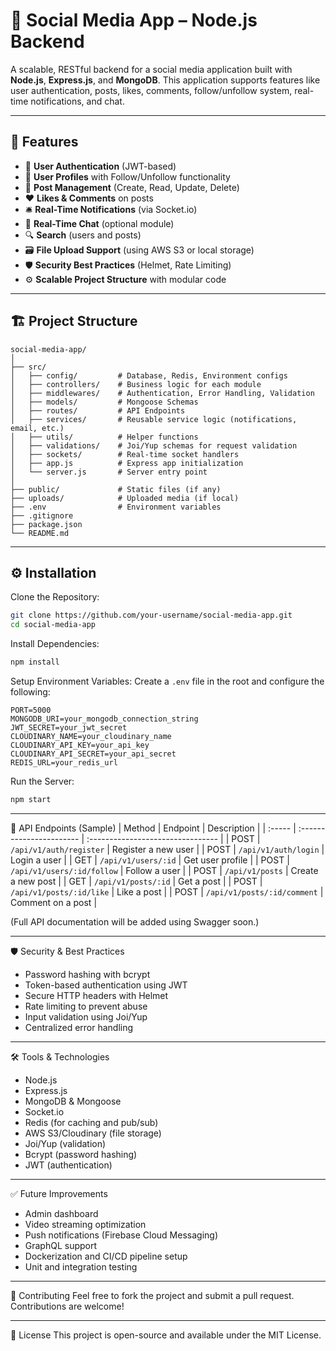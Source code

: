 # 📱 Social Media App – Node.js Backend

A scalable, RESTful backend for a social media application built with **Node.js**, **Express.js**, and **MongoDB**. This application supports features like user authentication, posts, likes, comments, follow/unfollow system, real-time notifications, and chat.

---

## 🚀 Features

- 🔐 **User Authentication** (JWT-based)
- 👥 **User Profiles** with Follow/Unfollow functionality
- 📝 **Post Management** (Create, Read, Update, Delete)
- ❤️ **Likes & Comments** on posts
- 🛎️ **Real-Time Notifications** (via Socket.io)
- 💬 **Real-Time Chat** (optional module)
- 🔍 **Search** (users and posts)
- 🗃️ **File Upload Support** (using AWS S3 or local storage)
- 🛡️ **Security Best Practices** (Helmet, Rate Limiting)
- ⚙️ **Scalable Project Structure** with modular code

---

## 🏗️ Project Structure

```text
social-media-app/
│
├── src/
│   ├── config/         # Database, Redis, Environment configs
│   ├── controllers/    # Business logic for each module
│   ├── middlewares/    # Authentication, Error Handling, Validation
│   ├── models/         # Mongoose Schemas
│   ├── routes/         # API Endpoints
│   ├── services/       # Reusable service logic (notifications, email, etc.)
│   ├── utils/          # Helper functions
│   ├── validations/    # Joi/Yup schemas for request validation
│   ├── sockets/        # Real-time socket handlers
│   ├── app.js          # Express app initialization
│   └── server.js       # Server entry point
│
├── public/             # Static files (if any)
├── uploads/            # Uploaded media (if local)
├── .env                # Environment variables
├── .gitignore
├── package.json
└── README.md
```

---

## ⚙️ Installation

Clone the Repository:

```bash
git clone https://github.com/your-username/social-media-app.git
cd social-media-app
```

Install Dependencies:

```bash
npm install
```

Setup Environment Variables:
Create a `.env` file in the root and configure the following:

```env
PORT=5000
MONGODB_URI=your_mongodb_connection_string
JWT_SECRET=your_jwt_secret
CLOUDINARY_NAME=your_cloudinary_name
CLOUDINARY_API_KEY=your_api_key
CLOUDINARY_API_SECRET=your_api_secret
REDIS_URL=your_redis_url
```

Run the Server:

```bash
npm start
```

---

📡 API Endpoints (Sample)
| Method | Endpoint | Description |
| :----- | :----------------------- | :-------------------------------- |
| POST | `/api/v1/auth/register` | Register a new user |
| POST | `/api/v1/auth/login` | Login a user |
| GET | `/api/v1/users/:id` | Get user profile |
| POST | `/api/v1/users/:id/follow` | Follow a user |
| POST | `/api/v1/posts` | Create a new post |
| GET | `/api/v1/posts/:id` | Get a post |
| POST | `/api/v1/posts/:id/like` | Like a post |
| POST | `/api/v1/posts/:id/comment` | Comment on a post |

(Full API documentation will be added using Swagger soon.)

---

🛡️ Security & Best Practices

- Password hashing with bcrypt
- Token-based authentication using JWT
- Secure HTTP headers with Helmet
- Rate limiting to prevent abuse
- Input validation using Joi/Yup
- Centralized error handling

---

🛠️ Tools & Technologies

- Node.js
- Express.js
- MongoDB & Mongoose
- Socket.io
- Redis (for caching and pub/sub)
- AWS S3/Cloudinary (file storage)
- Joi/Yup (validation)
- Bcrypt (password hashing)
- JWT (authentication)

---

✅ Future Improvements

- Admin dashboard
- Video streaming optimization
- Push notifications (Firebase Cloud Messaging)
- GraphQL support
- Dockerization and CI/CD pipeline setup
- Unit and integration testing

---

🤝 Contributing
Feel free to fork the project and submit a pull request. Contributions are welcome!

---

📄 License
This project is open-source and available under the MIT License.
